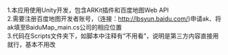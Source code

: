 1.本应用使用Unity开发，包含ARKit插件和百度地图Web API  
2.需要注册百度地图开发者账号，（连接：http://lbsyun.baidu.com/)申请ak、将ak填至BaiduMap_main.cs公司的相应位置  
3.代码在Scripts文件夹下，如脚本中注释有“不用看”，说明是第三方内容直接用就行，基本不用改

